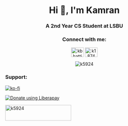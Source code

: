 <h1 align="center">Hi 👋, I'm Kamran</h1>
<h3 align="center">A 2nd Year CS Student at LSBU</h3>

<h3 align="center">Connect with me:</h3>
<p align="center">
<a
 href="https://linkedin.com/in/kbhatti5924" target="blank"><img 
align="center" 
src="https://cdn.jsdelivr.net/npm/simple-icons@3.0.1/icons/linkedin.svg"
 alt="kbhatti5924" height="30" width="40" /></a>
<a 
href="https://www.hackerrank.com/k1874" target="blank"><img 
align="center" 
src="https://cdn.jsdelivr.net/npm/simple-icons@3.0.1/icons/hackerrank.svg"
 alt="k1874" height="30" width="40" /></a></p>

<p align="center"><img align="center"
src="https://github-readme-stats-zeta-two.vercel.app/api/top-langs?username=k5924&show_icons=true&theme=dark&locale=en&layout=compact"
 alt="k5924" /></p>
 
<h3 align="left">Support:</h3>

[![ko-fi](https://www.ko-fi.com/img/githubbutton_sm.svg)](https://ko-fi.com/P5P12XM2D)

<noscript><a href="https://liberapay.com/k5924/donate"><img alt="Donate using Liberapay" src="https://liberapay.com/assets/widgets/donate.svg"></a></noscript>

<p><a href="https://www.buymeacoffee.com/k5924">
<img align="left" src="https://cdn.buymeacoffee.com/buttons/v2/default-yellow.png" height="50" width="210" alt="k5924" /></a></p><br><br>





